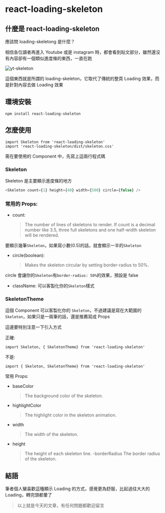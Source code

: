 # react-loading-skeleton

## 什麼是 react-loading-skeleton

應該問 loading-skeletong 是什麼？

相信各位讀者再進入 Youtube 或是 instagram 時，都會看到貼文部分，雖然還沒有內容卻有一個類似進度條的東西，一直在跑

![yt-skeleton](https://miro.medium.com/max/1400/1*QoDyVUqmC1O230RbD1rGoQ.png)

這個東西就是所謂的 loading-skeleton，它取代了傳統的整頁 Loading 效果，而是針對內容去做 Loading 效果

## 環境安裝

```
npm install react-loading-skeleton
```

## 怎麼使用

```
import Skeleton from 'react-loading-skeleton'
import 'react-loading-skeleton/dist/skeleton.css'
```

需在要使用的 Component 中，先寫上這兩行程式碼

### Skeleton

Skeleton 是主要顯示進度條的地方

```js
<Skeleton count={1} height={40} width={500} circle={false} />
```

### 常用的 Props:

- count:
  > The number of lines of skeletons to render. If count is a decimal number like 3.5, three full skeletons and one half-width skeleton will be rendered.

要顯示幾筆`Skeleton`，如果寫小數(0.5)的話，就會顯示一半的`Skeleton`

- circle(boolean):

  > Makes the skeleton circular by setting border-radius to 50%.

circle 會讓你的`Skeleton`有`border-radius: 50%`的效果，預設是 false

- className:
  可以客製化你的`Skeleton`樣式

### SkeletonTheme

這個 Component 可以客製化你的 `Skeleton`，不過建議是寫在大範圍的`Skeleton`，如果只是一兩筆的話，還是推薦寫成 Props

這邊要特別注意一下引入方式

正確:

```
import Skeleton, { SkeletonTheme} from 'react-loading-skeleton'
```

不是:

```
import { Skeleton, SkeletonTheme} from 'react-loading-skeleton'
```

常用 Props:

- baseColor
  > The background color of the skeleton.
- highlightColor
  > The highlight color in the skeleton animation.
- width
  > The width of the skeleton.
- height
  > The height of each skeleton line.
  > -borderRadius
  > The border radius of the skeleton.

## 結語

筆者個人蠻喜歡這種顯示 Loading 的方式，感覺更為舒服，比起過往大大的 Loading，轉完頭都暈了

> 以上就是今天的文章，有任何問題都歡迎留言
